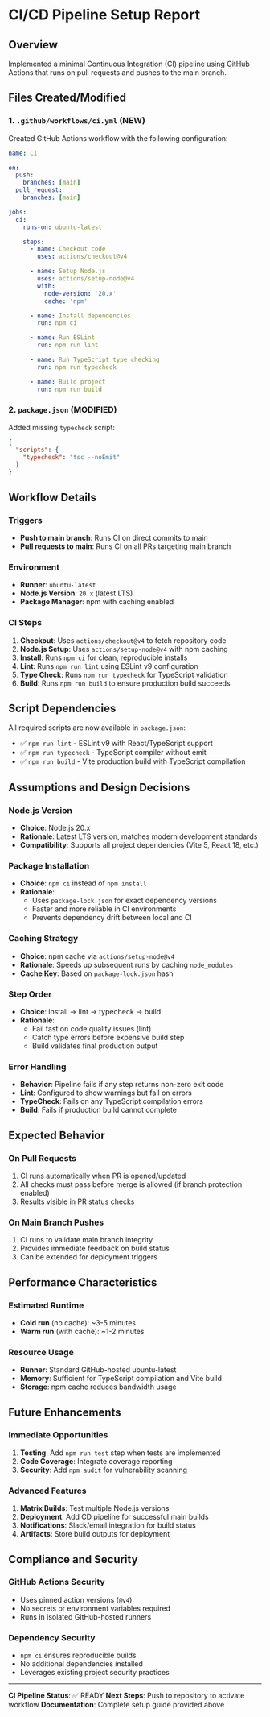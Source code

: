 # CI/CD Pipeline Setup Report

## Overview

Implemented a minimal Continuous Integration (CI) pipeline using GitHub Actions that runs on pull requests and pushes to the main branch.

## Files Created/Modified

### 1. `.github/workflows/ci.yml` (NEW)

Created GitHub Actions workflow with the following configuration:

```yaml
name: CI

on:
  push:
    branches: [main]
  pull_request:
    branches: [main]

jobs:
  ci:
    runs-on: ubuntu-latest

    steps:
      - name: Checkout code
        uses: actions/checkout@v4

      - name: Setup Node.js
        uses: actions/setup-node@v4
        with:
          node-version: '20.x'
          cache: 'npm'

      - name: Install dependencies
        run: npm ci

      - name: Run ESLint
        run: npm run lint

      - name: Run TypeScript type checking
        run: npm run typecheck

      - name: Build project
        run: npm run build
```

### 2. `package.json` (MODIFIED)

Added missing `typecheck` script:

```json
{
  "scripts": {
    "typecheck": "tsc --noEmit"
  }
}
```

## Workflow Details

### Triggers

- **Push to main branch**: Runs CI on direct commits to main
- **Pull requests to main**: Runs CI on all PRs targeting main branch

### Environment

- **Runner**: `ubuntu-latest`
- **Node.js Version**: `20.x` (latest LTS)
- **Package Manager**: npm with caching enabled

### CI Steps

1. **Checkout**: Uses `actions/checkout@v4` to fetch repository code
2. **Node.js Setup**: Uses `actions/setup-node@v4` with npm caching
3. **Install**: Runs `npm ci` for clean, reproducible installs
4. **Lint**: Runs `npm run lint` using ESLint v9 configuration
5. **Type Check**: Runs `npm run typecheck` for TypeScript validation
6. **Build**: Runs `npm run build` to ensure production build succeeds

## Script Dependencies

All required scripts are now available in `package.json`:

- ✅ `npm run lint` - ESLint v9 with React/TypeScript support
- ✅ `npm run typecheck` - TypeScript compiler without emit
- ✅ `npm run build` - Vite production build with TypeScript compilation

## Assumptions and Design Decisions

### Node.js Version

- **Choice**: Node.js 20.x
- **Rationale**: Latest LTS version, matches modern development standards
- **Compatibility**: Supports all project dependencies (Vite 5, React 18, etc.)

### Package Installation

- **Choice**: `npm ci` instead of `npm install`
- **Rationale**:
  - Uses `package-lock.json` for exact dependency versions
  - Faster and more reliable in CI environments
  - Prevents dependency drift between local and CI

### Caching Strategy

- **Choice**: npm cache via `actions/setup-node@v4`
- **Rationale**: Speeds up subsequent runs by caching `node_modules`
- **Cache Key**: Based on `package-lock.json` hash

### Step Order

- **Choice**: install → lint → typecheck → build
- **Rationale**:
  - Fail fast on code quality issues (lint)
  - Catch type errors before expensive build step
  - Build validates final production output

### Error Handling

- **Behavior**: Pipeline fails if any step returns non-zero exit code
- **Lint**: Configured to show warnings but fail on errors
- **TypeCheck**: Fails on any TypeScript compilation errors
- **Build**: Fails if production build cannot complete

## Expected Behavior

### On Pull Requests

1. CI runs automatically when PR is opened/updated
2. All checks must pass before merge is allowed (if branch protection enabled)
3. Results visible in PR status checks

### On Main Branch Pushes

1. CI runs to validate main branch integrity
2. Provides immediate feedback on build status
3. Can be extended for deployment triggers

## Performance Characteristics

### Estimated Runtime

- **Cold run** (no cache): ~3-5 minutes
- **Warm run** (with cache): ~1-2 minutes

### Resource Usage

- **Runner**: Standard GitHub-hosted ubuntu-latest
- **Memory**: Sufficient for TypeScript compilation and Vite build
- **Storage**: npm cache reduces bandwidth usage

## Future Enhancements

### Immediate Opportunities

1. **Testing**: Add `npm run test` step when tests are implemented
2. **Code Coverage**: Integrate coverage reporting
3. **Security**: Add `npm audit` for vulnerability scanning

### Advanced Features

1. **Matrix Builds**: Test multiple Node.js versions
2. **Deployment**: Add CD pipeline for successful main builds
3. **Notifications**: Slack/email integration for build status
4. **Artifacts**: Store build outputs for deployment

## Compliance and Security

### GitHub Actions Security

- Uses pinned action versions (`@v4`)
- No secrets or environment variables required
- Runs in isolated GitHub-hosted runners

### Dependency Security

- `npm ci` ensures reproducible builds
- No additional dependencies installed
- Leverages existing project security practices

---

**CI Pipeline Status**: ✅ READY
**Next Steps**: Push to repository to activate workflow
**Documentation**: Complete setup guide provided above
